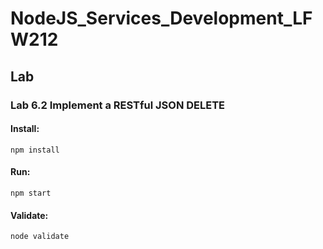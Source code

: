 # NodeJS_Services_Development_LFW212

## Lab

### Lab 6.2 Implement a RESTful JSON DELETE

#### Install:
```
npm install
```
#### Run:
```
npm start
```
#### Validate:
```
node validate
```